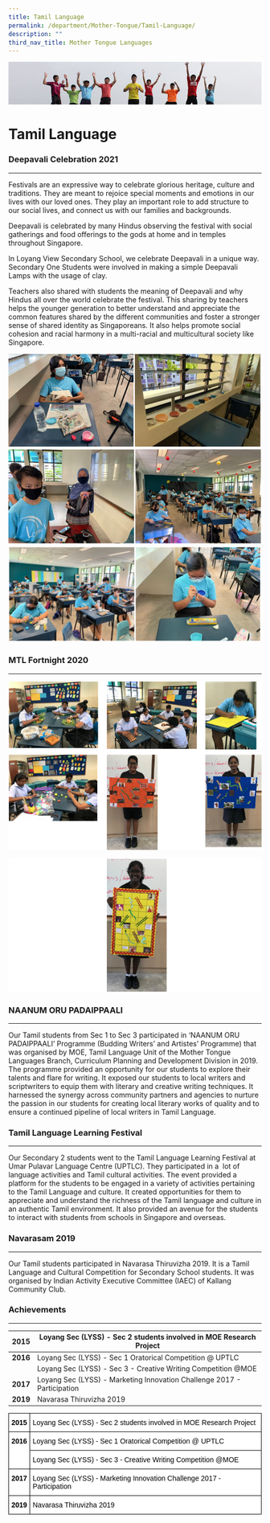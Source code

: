 ```yaml
---
title: Tamil Language
permalink: /department/Mother-Tongue/Tamil-Language/
description: ""
third_nav_title: Mother Tongue Languages
---
```

![](/images/Banner.jpg)

Tamil Language
==============

### Deepavali Celebration 2021
--------------------------

Festivals are an expressive way to celebrate glorious heritage, culture and traditions. They are meant to rejoice special moments and emotions in our lives with our loved ones. They play an important role to add structure to our social lives, and connect us with our families and backgrounds.

  

Deepavali is celebrated by many Hindus observing the festival with social gatherings and food offerings to the gods at home and in temples throughout Singapore. 

  

In Loyang View Secondary School, we celebrate Deepavali in a unique way. Secondary One Students were involved in making a simple Deepavali Lamps with the usage of clay. 

  

Teachers also shared with students the meaning of Deepavali and why Hindus all over the world celebrate the festival. This sharing by teachers helps the younger generation to better understand and appreciate the common features shared by the different communities and foster a stronger sense of shared identity as Singaporeans. It also helps promote social cohesion and racial harmony in a multi-racial and multicultural society like Singapore.

![](/images/TamilLang1.png)
![](/images/TamilLang2.png)

### MTL Fortnight 2020
------------------

![](/images/TamilLang3.png)

![](/images/TamilLang4.png)


### NAANUM ORU PADAIPPAALI
----------------------

Our Tamil students from Sec 1 to Sec 3 participated in ‘NAANUM ORU PADAIPPAALI’ Programme (Budding Writers’ and Artistes’ Programme) that was organised by MOE, Tamil Language Unit of the Mother Tongue Languages Branch, Curriculum Planning and Development Division in 2019. The programme provided an opportunity for our students to explore their talents and flare for writing. It exposed our students to local writers and scriptwriters to equip them with literary and creative writing techniques. It harnessed the synergy across community partners and agencies to nurture the passion in our students for creating local literary works of quality and to ensure a continued pipeline of local writers in Tamil Language.

### Tamil Language Learning Festival
--------------------------------

Our Secondary 2 students went to the Tamil Language Learning Festival at Umar Pulavar Language Centre (UPTLC). They participated in a  lot of language activities and Tamil cultural activities. The event provided a platform for the students to be engaged in a variety of activities pertaining to the Tamil Language and culture. It created opportunities for them to appreciate and understand the richness of the Tamil language and culture in an authentic Tamil environment. It also provided an avenue for the students to interact with students from schools in Singapore and overseas.

### Navarasam 2019
--------------

Our Tamil students participated in Navarasa Thiruvizha 2019. It is a Tamil Language and Cultural Competition for Secondary School students. It was organised by Indian Activity Executive Committee (IAEC) of Kallang Community Club.

### Achievements
------------

| **2015** 	| Loyang Sec (LYSS) - Sec 2 students involved in MOE Research Project 	|
|---	|---	|
| **2016** 	| Loyang Sec (LYSS) - Sec 1 Oratorical Competition @ UPTLC 	|
|  	| Loyang Sec (LYSS) - Sec 3 - Creative Writing Competition @MOE 	|
| **2017** 	| Loyang Sec (LYSS) - Marketing Innovation Challenge 2017 - Participation 	|
| **2019** 	| Navarasa Thiruvizha 2019 	|


<style type="text/css">
.tg  {border-collapse:collapse;border-spacing:0;}
.tg td{border-color:black;border-style:solid;border-width:1px;font-family:Arial, sans-serif;font-size:14px;
  overflow:hidden;padding:10px 5px;word-break:normal;}
.tg th{border-color:black;border-style:solid;border-width:1px;font-family:Arial, sans-serif;font-size:14px;
  font-weight:normal;overflow:hidden;padding:10px 5px;word-break:normal;}
.tg .tg-citn{background-color:#FFF;color:#333;text-align:left;vertical-align:top}
.tg .tg-rdtm{background-color:#FFF;color:#333;font-weight:bold;text-align:left;vertical-align:top}
</style>
<table class="tg">
<thead>
  <tr>
    <th class="tg-rdtm"><span style="font-weight:700;color:#000;background-color:transparent">2015</span></th>
    <th class="tg-citn"><span style="color:#000;background-color:transparent">Loyang Sec (LYSS) - Sec 2 students involved in MOE Research Project</span></th>
  </tr>
</thead>
<tbody>
  <tr>
    <td class="tg-rdtm" rowspan="2"><span style="font-weight:700;color:#000;background-color:transparent">2016</span></td>
    <td class="tg-citn"><span style="color:#000;background-color:transparent">Loyang Sec (LYSS) - Sec 1 Oratorical Competition @ UPTLC</span></td>
  </tr>
  <tr>
    <td class="tg-citn"><span style="color:#000;background-color:transparent">Loyang Sec (LYSS) - Sec 3 - Creative Writing Competition @MOE</span></td>
  </tr>
  <tr>
    <td class="tg-rdtm"><span style="font-weight:700;color:#000;background-color:transparent">2017</span></td>
    <td class="tg-citn"><span style="color:#000;background-color:transparent">Loyang Sec (LYSS) - Marketing Innovation Challenge 2017 - Participation</span></td>
  </tr>
  <tr>
    <td class="tg-rdtm"><span style="font-weight:700;color:#000;background-color:transparent">2019</span></td>
    <td class="tg-citn"><span style="color:#000;background-color:transparent">Navarasa Thiruvizha 2019</span></td>
  </tr>
</tbody>
</table>